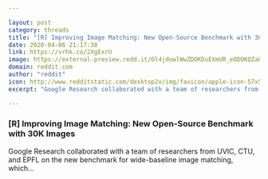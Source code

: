 ```yaml
---

layout: post
category: threads
title: "[R] Improving Image Matching: New Open-Source Benchmark with 30K Images"
date: 2020-04-06 21:17:38
link: https://vrhk.co/2XgExrU
image: https://external-preview.redd.it/Ol4jdowlWwZDOKDuEXmUR_eODOKQZaGp7ZaD8yrirNE.jpg?width=1200&height=628.272251309&auto=webp&crop=1200:628.272251309,smart&s=da1124b61aa7d51c011f56a277c6fbec296cd763
domain: reddit.com
author: "reddit"
icon: http://www.redditstatic.com/desktop2x/img/favicon/apple-icon-57x57.png
excerpt: "Google Research collaborated with a team of researchers from UVIC, CTU, and EPFL on the new benchmark for wide-baseline image matching, which..."

---
```


### [R] Improving Image Matching: New Open-Source Benchmark with 30K Images

Google Research collaborated with a team of researchers from UVIC, CTU, and EPFL on the new benchmark for wide-baseline image matching, which...
